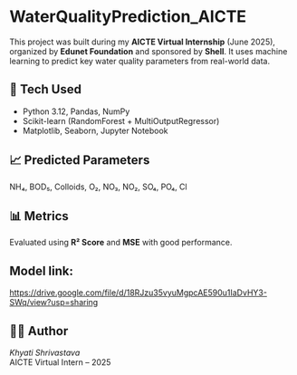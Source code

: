 # WaterQualityPrediction_AICTE

This project was built during my **AICTE Virtual Internship** (June 2025), organized by **Edunet Foundation** and sponsored by **Shell**. It uses machine learning to predict key water quality parameters from real-world data.

## 🔧 Tech Used
- Python 3.12, Pandas, NumPy  
- Scikit-learn (RandomForest + MultiOutputRegressor)  
- Matplotlib, Seaborn, Jupyter Notebook

## 📈 Predicted Parameters
NH₄, BOD₅, Colloids, O₂, NO₃, NO₂, SO₄, PO₄, Cl

## 📊 Metrics
Evaluated using **R² Score** and **MSE** with good performance.

## Model link:
https://drive.google.com/file/d/18RJzu35vyuMgpcAE590u1IaDvHY3-SWq/view?usp=sharing

## 👨‍🎓 Author
*Khyati Shrivastava*  
AICTE Virtual Intern – 2025
